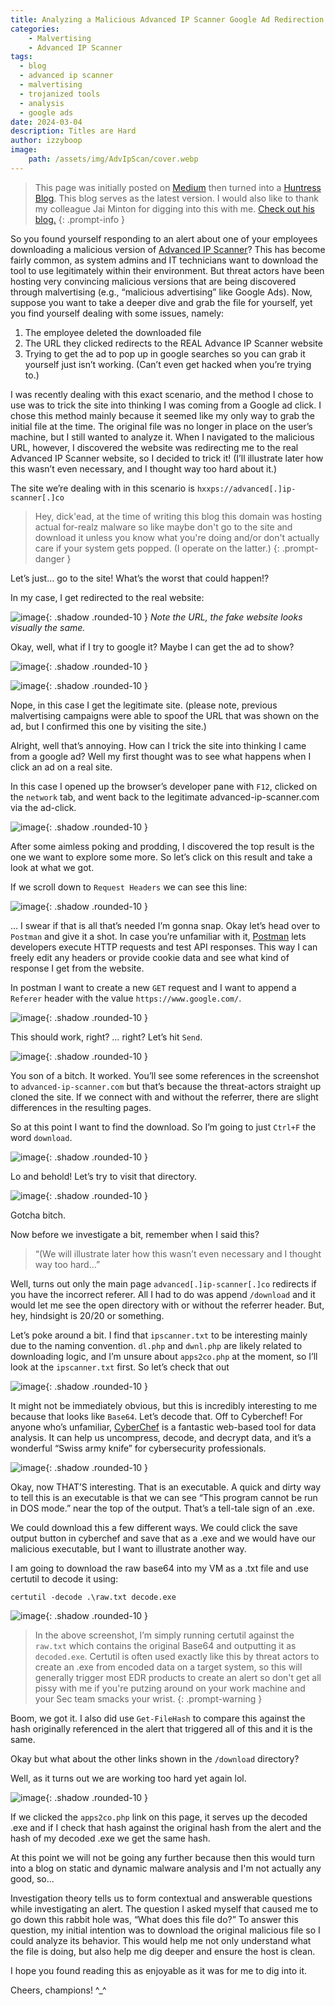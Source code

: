 ```yaml
---
title: Analyzing a Malicious Advanced IP Scanner Google Ad Redirection
categories: 
    - Malvertising
    - Advanced IP Scanner
tags:
  - blog
  - advanced ip scanner
  - malvertising
  - trojanized tools
  - analysis
  - google ads
date: 2024-03-04
description: Titles are Hard
author: izzyboop
image:
    path: /assets/img/AdvIpScan/cover.webp
---
```

>This page was initially posted on [Medium](https://medium.com/@izzyboop/analyzing-a-malicious-advance-ip-scanner-google-ad-redirection-124d7c9a0d87) then turned into a [Huntress Blog](https://www.huntress.com/blog/analyzing-a-malicious-advanced-ip-scanner-google-ad-redirection). This blog serves as the latest version. I would also like to thank my colleague Jai Minton for digging into this with me. [Check out his blog.](https://www.jaiminton.com/)
{: .prompt-info }

So you found yourself responding to an alert about one of your employees downloading a malicious version of [Advanced IP Scanner](https://www.advanced-ip-scanner.com/)? This has become fairly common, as system admins and IT technicians want to download the tool to use legitimately within their environment. But threat actors have been hosting very convincing malicious versions that are being discovered through malvertising (e.g., “malicious advertising” like Google Ads). Now, suppose you want to take a deeper dive and grab the file for yourself, yet you find yourself dealing with some issues, namely:

1. The employee deleted the downloaded file
2. The URL they clicked redirects to the REAL Advance IP Scanner website
3. Trying to get the ad to pop up in google searches so you can grab it yourself just isn’t working. (Can’t even get hacked when you’re trying to.)

I was recently dealing with this exact scenario, and the method I chose to use was to trick the site into thinking I was coming from a Google ad click. I chose this method mainly because it seemed like my only way to grab the initial file at the time. The original file was no longer in place on the user’s machine, but I still wanted to analyze it. When I navigated to the malicious URL, however, I discovered the website was redirecting me to the real Advanced IP Scanner website, so I decided to trick it! (I’ll illustrate later how this wasn’t even necessary, and I thought way too hard about it.)

The site we’re dealing with in this scenario is `hxxps://advanced[.]ip-scanner[.]co` 
> Hey, dick'ead, at the time of writing this blog this domain was hosting actual for-realz malware so like maybe don't go to the site and download it unless you know what you're doing and/or don't actually care if your system gets popped. (I operate on the latter.)
{: .prompt-danger }

Let’s just… go to the site! What’s the worst that could happen!?

In my case, I get redirected to the real website:

![image](/assets/img/AdvIpScan/1.webp){: .shadow .rounded-10 }
_Note the URL, the fake website looks visually the same._

Okay, well, what if I try to google it? Maybe I can get the ad to show?

![image](/assets/img/AdvIpScan/2.webp){: .shadow .rounded-10 }

![image](/assets/img/AdvIpScan/3.webp){: .shadow .rounded-10 }

Nope, in this case I get the legitimate site. (please note, previous malvertising campaigns were able to spoof the URL that was shown on the ad, but I confirmed this one by visiting the site.)

Alright, well that’s annoying. How can I trick the site into thinking I came from a google ad? Well my first thought was to see what happens when I click an ad on a real site.

In this case I opened up the browser’s developer pane with `F12`, clicked on the `network` tab, and went back to the legitimate advanced-ip-scanner.com via the ad-click.

![image](/assets/img/AdvIpScan/4.webp){: .shadow .rounded-10 }

After some aimless poking and prodding, I discovered the top result is the one we want to explore some more. So let’s click on this result and take a look at what we got.

If we scroll down to `Request Headers` we can see this line:

![image](/assets/img/AdvIpScan/5.webp){: .shadow .rounded-10 }

… I swear if that is all that’s needed I’m gonna snap. Okay let’s head over to `Postman` and give it a shot. In case you’re unfamiliar with it, [Postman](https://www.postman.com/) lets developers execute HTTP requests and test API responses. This way I can freely edit any headers or provide cookie data and see what kind of response I get from the website.

In postman I want to create a new `GET` request and I want to append a `Referer` header with the value `https://www.google.com/`.

![image](/assets/img/AdvIpScan/6.webp){: .shadow .rounded-10 }

This should work, right? … right? Let’s hit `Send`.

![image](/assets/img/AdvIpScan/7.webp){: .shadow .rounded-10 }

You son of a bitch. It worked. You’ll see some references in the screenshot to `advanced-ip-scanner.com` but that’s because the threat-actors straight up cloned the site. If we connect with and without the referrer, there are slight differences in the resulting pages.

So at this point I want to find the download. So I’m going to just `Ctrl+F` the word `download`.

![image](/assets/img/AdvIpScan/8.webp){: .shadow .rounded-10 }

Lo and behold! Let’s try to visit that directory.

![image](/assets/img/AdvIpScan/9.webp){: .shadow .rounded-10 }

Gotcha bitch.

Now before we investigate a bit, remember when I said this?

> “(We will illustrate later how this wasn’t even necessary and I thought way too hard…”

Well, turns out only the main page `advanced[.]ip-scanner[.]co` redirects if you have the incorrect referer. All I had to do was append `/download` and it would let me see the open directory with or without the referrer header. But, hey, hindsight is 20/20 or something.

Let’s poke around a bit. I find that `ipscanner.txt` to be interesting mainly due to the naming convention. `dl.php` and `dwnl.php` are likely related to downloading logic, and I’m unsure about `apps2co.php` at the moment, so I’ll look at the `ipscanner.txt` first. So let’s check that out

![image](/assets/img/AdvIpScan/10.webp){: .shadow .rounded-10 }

It might not be immediately obvious, but this is incredibly interesting to me because that looks like `Base64`. Let’s decode that. Off to Cyberchef! For anyone who’s unfamiliar, [CyberChef](https://gchq.github.io/CyberChef/) is a fantastic web-based tool for data analysis. It can help us uncompress, decode, and decrypt data, and it’s a wonderful “Swiss army knife” for cybersecurity professionals.

![image](/assets/img/AdvIpScan/11.webp){: .shadow .rounded-10 }

Okay, now THAT’S interesting. That is an executable. A quick and dirty way to tell this is an executable is that we can see “This program cannot be run in DOS mode.” near the top of the output. That’s a tell-tale sign of an .exe. 

We could download this a few different ways. We could click the save output button in cyberchef and save that as a .exe and we would have our malicious executable, but I want to illustrate another way.

I am going to download the raw base64 into my VM as a .txt file and use certutil to decode it using:

```posh
certutil -decode .\raw.txt decode.exe
```

![image](/assets/img/AdvIpScan/12.webp){: .shadow .rounded-10 }

> In the above screenshot, I’m simply running certutil against the `raw.txt` which contains the original Base64 and outputting it as `decoded.exe`. Certutil is often used exactly like this by threat actors to create an .exe from encoded data on a target system, so this will generally trigger most EDR products to create an alert so don't get all pissy with me if you're putzing around on your work machine and your Sec team smacks your wrist. 
{: .prompt-warning }

Boom, we got it. I also did use `Get-FileHash` to compare this against the hash originally referenced in the alert that triggered all of this and it is the same.

Okay but what about the other links shown in the `/download` directory?

Well, as it turns out we are working too hard yet again lol.

![image](/assets/img/AdvIpScan/13.webp){: .shadow .rounded-10 }

If we clicked the `apps2co.php` link on this page, it serves up the decoded .exe and if I check that hash against the original hash from the alert and the hash of my decoded .exe we get the same hash.

At this point we will not be going any further because then this would turn into a blog on static and dynamic malware analysis and I'm not actually any good, so...

Investigation theory tells us to form contextual and answerable questions while investigating an alert. The question I asked myself that caused me to go down this rabbit hole was, “What does this file do?” To answer this question, my initial intention was to download the original malicious file so I could analyze its behavior. This would help me not only understand what the file is doing, but also help me dig deeper and ensure the host is clean. 

I hope you found reading this as enjoyable as it was for me to dig into it.

Cheers, champions! ^_^